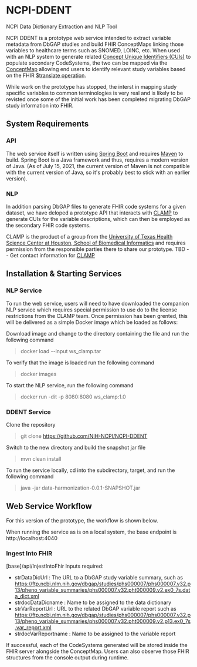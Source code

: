 # NCPI-DDENT
NCPI Data Dictionary Extraction and NLP Tool

NCPI DDENT is a prototype web service intended to extract variable metadata from DbGAP studies and build FHIR ConceptMaps linking those variables to healthcare terms such as SNOMED, LOINC, etc. When used with an NLP system to generate related [Concept Unique Identifiers (CUIs)](https://www.nlm.nih.gov/research/umls/new_users/online_learning/Meta_005.html) to populate secondary CodeSystems, the two can be mapped via the [ConceptMap](http://hl7.org/fhir/R4/conceptmap.html) allowing end users to identify relevant study variables based on the FHIR [$translate operation](http://hl7.org/fhir/R4/conceptmap-operation-translate.html).

While work on the prototype has stopped, the interst in mapping study specific variables to common terminologies is very real and is likely to be revisted once some of the initial work has been completed migrating DbGAP study information into FHIR. 

## System Requirements
### API
The web service itself is written using [Spring Boot](https://spring.io/projects/spring-boot) and requires [Maven](https://maven.apache.org) to build. Spring Boot is a Java framework and thus, requires a modern version of Java.  (As of July 15, 2021, the current version of Maven is not compatible with the current version of Java, so it's probably best to stick with an earlier version).

### NLP
In addition parsing DbGAP files to generate FHIR code systems for a given dataset, we have deloped a prototype API that interacts with [CLAMP](https://clamp.uth.edu) to generate CUIs for the variable descriptions, which can then be employed as the secondary FHIR code systems. 

CLAMP is the product of a group from the [University of Texas Health Science Center at Houston, School of Biomedical Informatics](uth.edu) and requires permission from the responsible parties there to share our prototype. TBD -- Get contact information for [CLAMP](https://clamp.uth.edu) 

## Installation & Starting Services
### NLP Service
To run the web service, users will need to have downloaded the companion NLP service which requires special permission to use do to the license restrictions from the CLAMP team. Once permission has been grented, this will be delivered as a simple Docker image which be loaded as follows:

Download image and change to the directory containing the file and run the following command
> docker load --input ws_clamp.tar

To verify that the image is loaded run the following command
> docker images

To start the NLP service, run the following command
> docker run -dit -p 8080:8080 ws_clamp:1.0

### DDENT Service
Clone the repository
> git clone https://github.com/NIH-NCPI/NCPI-DDENT

Switch to the new directory and build the snapshot jar file
> mvn clean install

To run the service locally, cd into the subdirectory, target, and run the following command
> java -jar data-harmonization-0.0.1-SNAPSHOT.jar

## Web Service Workflow
For this version of the prototype, the workflow is shown below. 

When running the service as is on a local system, the base endpoint is http://localhost:4040

### Ingest Into FHIR
[base]/api/InjestIntoFhir
Inputs required:
* strDataDicUrl : The URL to a DbGAP study variable summary, such as https://ftp.ncbi.nlm.nih.gov/dbgap/studies/phs000007/phs000007.v32.p13/pheno_variable_summaries/phs000007.v32.pht000009.v2.ex0_7s.data_dict.xml
* strdocDataDicname : Name to be assigned to the data dictionary
* strVarReportUrl : URL to the related DbGAP variable report such as https://ftp.ncbi.nlm.nih.gov/dbgap/studies/phs000007/phs000007.v32.p13/pheno_variable_summaries/phs000007.v32.pht000009.v2.p13.ex0_7s.var_report.xml
* strdocVarReportname : Name to be assigned to the variable report

If successful, each of the CodeSystems generated will be stored inside the FHIR server alongside the ConceptMap. Users can also observe those FHIR structures from the console output during runtime. 





